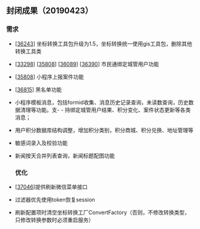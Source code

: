 ## 封闭成果（20190423）
### 需求 
- [[36243](http://faq.egova.com.cn:7777/redmine/issues/36243)] 坐标转换工具包升级为1.5，坐标转换统一使用gis工具包，删除其他转换工具类
- [[33298](http://faq.egova.com.cn:7777/redmine/issues/33298)] [[35808](http://faq.egova.com.cn:7777/redmine/issues/35808)] [[36089](http://faq.egova.com.cn:7777/redmine/issues/36089)] [[36390](http://faq.egova.com.cn:7777/redmine/issues/36390)]  市民通绑定城管用户功能
- [[35808](http://faq.egova.com.cn:7777/redmine/issues/35808)] 小程序上报案件功能
- [[36815](http://faq.egova.com.cn:7777/redmine/issues/36815)] 黑名单功能
- 小程序模板消息，包括formid收集、消息历史记录查询，未读数查询，历史数据清理等功能。支- - 持绑定城管用户结果、积分变化、案件状态更新等各类消息；
- 用户积分数据库结构调整，增加积分类别，积分商城、积分兑换、地址管理等
- 敏感词录入及校验功能
- 新闻按天合并列表查询，新闻标题配图功能

  ### 优化

- [[37046](http://faq.egova.com.cn:7777/redmine/issues/37046)]提供刷新微信菜单接口
- 过滤器优先使用token恢复session
- 刷新配置项时清空坐标转换工厂ConvertFactory（否则，不修改转换类型，只修改转换参数时必须重启服务）

